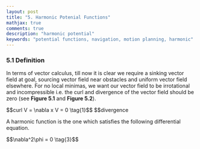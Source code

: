 ```yaml
---
layout: post
title: "5. Harmonic Potenial Functions"
mathjax: true
comments: true
description: "harmonic potential"
keywords: "potential functions, navigation, motion planning, harmonic"
---  
```


### 5.1 Definition
In terms of vector calculus, till now it is clear we require a sinking vector field at goal, sourcing vector field near obstacles and uniform vector field elsewhere. For no local minimas, we want our vector field to be irrotational and incompressible i.e. the curl and divergence of the vector field should be zero (see **Figure 5.1** and **Figure 5.2**).
<p center="align">
$$curl V = \nabla x V = 0 \tag{1}$$
$$divergence   
</p>


A harmonic function is the one which satisfies the following differential equation.  
<p center="align">
$$\nabla^2\phi = 0 \tag{3}$$
</p>
